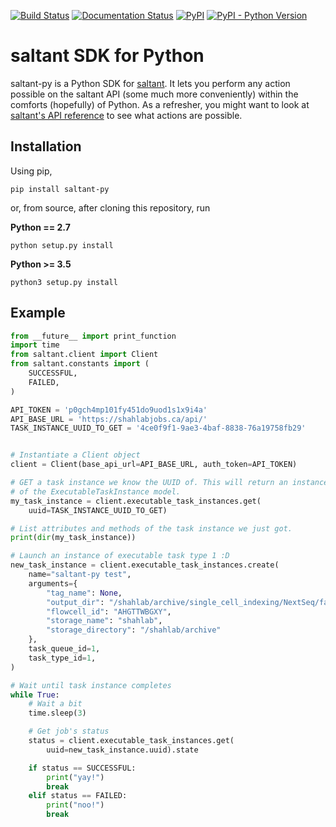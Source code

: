 [![Build Status](https://travis-ci.com/mwiens91/saltant-py.svg?branch=master)](https://travis-ci.com/mwiens91/saltant-py)
[![Documentation Status](https://readthedocs.org/projects/saltant-py/badge/?version=latest)](https://saltant-py.readthedocs.io/en/latest/?badge=latest)
[![PyPI](https://img.shields.io/pypi/v/saltant-py.svg)](https://pypi.org/project/saltant-py/)
[![PyPI - Python Version](https://img.shields.io/pypi/pyversions/saltant-py.svg)](https://pypi.org/project/saltant-py/)

# saltant SDK for Python

saltant-py is a Python SDK for
[saltant](https://github.com/mwiens91/saltant). It lets you perform any
action possible on the saltant API (some much more conveniently) within
the comforts (hopefully) of Python. As a refresher, you might want to
look at [saltant's API reference](https://mwiens91.github.io/saltant/)
to see what actions are possible.

## Installation

Using pip,

```
pip install saltant-py
```

or, from source, after cloning this repository, run

**Python == 2.7**

```
python setup.py install
```

**Python >= 3.5**

```
python3 setup.py install
```

## Example

```python
from __future__ import print_function
import time
from saltant.client import Client
from saltant.constants import (
    SUCCESSFUL,
    FAILED,
)

API_TOKEN = 'p0gch4mp101fy451do9uod1s1x9i4a'
API_BASE_URL = 'https://shahlabjobs.ca/api/'
TASK_INSTANCE_UUID_TO_GET = '4ce0f9f1-9ae3-4baf-8838-76a19758fb29'


# Instantiate a Client object
client = Client(base_api_url=API_BASE_URL, auth_token=API_TOKEN)

# GET a task instance we know the UUID of. This will return an instance
# of the ExecutableTaskInstance model.
my_task_instance = client.executable_task_instances.get(
    uuid=TASK_INSTANCE_UUID_TO_GET)

# List attributes and methods of the task instance we just got.
print(dir(my_task_instance))

# Launch an instance of executable task type 1 :D
new_task_instance = client.executable_task_instances.create(
    name="saltant-py test",
    arguments={
        "tag_name": None,
        "output_dir": "/shahlab/archive/single_cell_indexing/NextSeq/fastq/160705_NS500668_0105_AHGTTWBGXY",
        "flowcell_id": "AHGTTWBGXY",
        "storage_name": "shahlab",
        "storage_directory": "/shahlab/archive"
    },
    task_queue_id=1,
    task_type_id=1,
)

# Wait until task instance completes
while True:
    # Wait a bit
    time.sleep(3)

    # Get job's status
    status = client.executable_task_instances.get(
        uuid=new_task_instance.uuid).state

    if status == SUCCESSFUL:
        print("yay!")
        break
    elif status == FAILED:
        print("noo!")
        break
```
